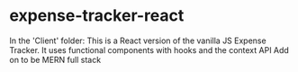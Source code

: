 # expense-tracker-react
In the 'Client' folder: This is a React version of the vanilla JS Expense Tracker. It uses functional components with hooks and the context API
Add on to be MERN full stack

